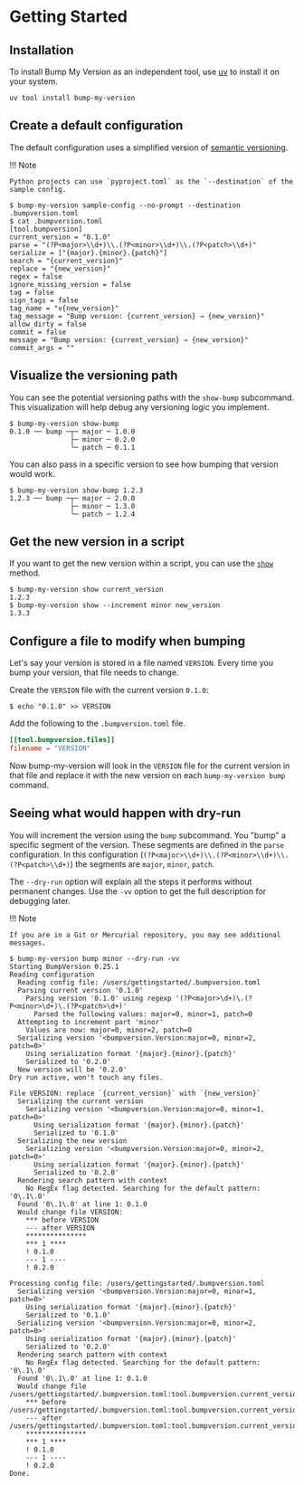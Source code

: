 # Getting Started

## Installation

To install Bump My Version as an independent tool, use [uv](https://docs.astral.sh/uv/getting-started/installation/) to install it on your system.

```console
uv tool install bump-my-version
```

## Create a default configuration

The default configuration uses a simplified version of [semantic versioning](https://semver.org/).

!!! Note

    Python projects can use `pyproject.toml` as the `--destination` of the sample config. 

```console title="Generating a default configuration"
$ bump-my-version sample-config --no-prompt --destination .bumpversion.toml
$ cat .bumpversion.toml
[tool.bumpversion]
current_version = "0.1.0"
parse = "(?P<major>\\d+)\\.(?P<minor>\\d+)\\.(?P<patch>\\d+)"
serialize = ["{major}.{minor}.{patch}"]
search = "{current_version}"
replace = "{new_version}"
regex = false
ignore_missing_version = false
tag = false
sign_tags = false
tag_name = "v{new_version}"
tag_message = "Bump version: {current_version} → {new_version}"
allow_dirty = false
commit = false
message = "Bump version: {current_version} → {new_version}"
commit_args = ""
```

## Visualize the versioning path

You can see the potential versioning paths with the `show-bump` subcommand. This visualization will help debug any versioning logic you implement.

```console title="Showing the potential versioning path"
$ bump-my-version show-bump
0.1.0 ── bump ─┬─ major ─ 1.0.0
               ├─ minor ─ 0.2.0
               ╰─ patch ─ 0.1.1
```

You can also pass in a specific version to see how bumping that version would work.

```console title="Showing the potential versioning path from a specific version"
$ bump-my-version show-bump 1.2.3
1.2.3 ── bump ─┬─ major ─ 2.0.0
               ├─ minor ─ 1.3.0
               ╰─ patch ─ 1.2.4
```

## Get the new version in a script

If you want to get the new version within a script, you can use the [`show`](../../reference/cli/#bump-my-version-show) method.

```console title="Extract the new version"
$ bump-my-version show current_version
1.2.3
$ bump-my-version show --increment minor new_version
1.3.3
```

## Configure a file to modify when bumping

Let's say your version is stored in a file named `VERSION`. Every time you bump your version, that file needs to change.

Create the `VERSION` file with the current version `0.1.0`:

```console title="Create a VERSION file"
$ echo "0.1.0" >> VERSION
```

Add the following to the `.bumpversion.toml` file.

```toml title=".bumpversion.toml"
[[tool.bumpversion.files]]
filename = "VERSION"
```

Now bump-my-version will look in the `VERSION` file for the current version in that file and replace it with the new version on each `bump-my-version bump` command.

## Seeing what would happen with dry-run

You will increment the version using the `bump` subcommand. You "bump" a specific segment of the version. These segments are defined in the `parse` configuration. In this configuration (`(?P<major>\\d+)\\.(?P<minor>\\d+)\\.(?P<patch>\\d+)`) the segments are `major`, `minor`, `patch`.

The `--dry-run` option will explain all the steps it performs without permanent changes. Use the `-vv` option to get the full description for debugging later.

!!! Note

    If you are in a Git or Mercurial repository, you may see additional messages.

```console title="Incrementing the minor segment"
$ bump-my-version bump minor --dry-run -vv
Starting BumpVersion 0.25.1
Reading configuration
  Reading config file: /users/gettingstarted/.bumpversion.toml
  Parsing current version '0.1.0'
    Parsing version '0.1.0' using regexp '(?P<major>\d+)\.(?P<minor>\d+)\.(?P<patch>\d+)'
      Parsed the following values: major=0, minor=1, patch=0
  Attempting to increment part 'minor'
    Values are now: major=0, minor=2, patch=0
  Serializing version '<bumpversion.Version:major=0, minor=2, patch=0>'
    Using serialization format '{major}.{minor}.{patch}'
    Serialized to '0.2.0'
  New version will be '0.2.0'
Dry run active, won't touch any files.

File VERSION: replace `{current_version}` with `{new_version}`
  Serializing the current version
    Serializing version '<bumpversion.Version:major=0, minor=1, patch=0>'
      Using serialization format '{major}.{minor}.{patch}'
      Serialized to '0.1.0'
  Serializing the new version
    Serializing version '<bumpversion.Version:major=0, minor=2, patch=0>'
      Using serialization format '{major}.{minor}.{patch}'
      Serialized to '0.2.0'
  Rendering search pattern with context
    No RegEx flag detected. Searching for the default pattern: '0\.1\.0'
  Found '0\.1\.0' at line 1: 0.1.0
  Would change file VERSION:
    *** before VERSION
    --- after VERSION
    ***************
    *** 1 ****
    ! 0.1.0
    --- 1 ----
    ! 0.2.0

Processing config file: /users/gettingstarted/.bumpversion.toml
  Serializing version '<bumpversion.Version:major=0, minor=1, patch=0>'
    Using serialization format '{major}.{minor}.{patch}'
    Serialized to '0.1.0'
  Serializing version '<bumpversion.Version:major=0, minor=2, patch=0>'
    Using serialization format '{major}.{minor}.{patch}'
    Serialized to '0.2.0'
  Rendering search pattern with context
    No RegEx flag detected. Searching for the default pattern: '0\.1\.0'
  Found '0\.1\.0' at line 1: 0.1.0
  Would change file /users/gettingstarted/.bumpversion.toml:tool.bumpversion.current_version:
    *** before /users/gettingstarted/.bumpversion.toml:tool.bumpversion.current_version
    --- after /users/gettingstarted/.bumpversion.toml:tool.bumpversion.current_version
    ***************
    *** 1 ****
    ! 0.1.0
    --- 1 ----
    ! 0.2.0
Done.
```
